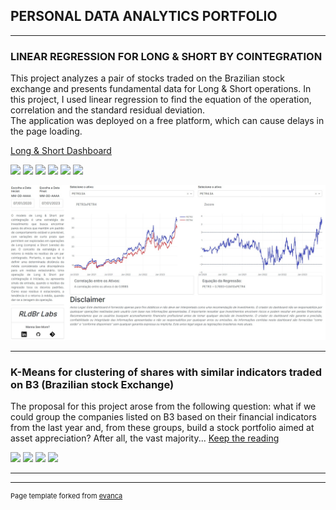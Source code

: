 ## PERSONAL DATA ANALYTICS PORTFOLIO 

---

### LINEAR REGRESSION FOR LONG & SHORT BY COINTEGRATION 
This project analyzes a pair of stocks traded on the Brazilian stock exchange and presents fundamental data for Long & Short operations. In this project, I used linear regression to find the equation of the operation, correlation and the standard residual deviation.
<br>The application was deployed on a free platform, which can cause delays in the page loading.

[Long & Short Dashboard](https://dashboard-longandshort.onrender.com)

[![](https://img.shields.io/badge/Python-3776AB?style=for-the-badge&logo=python&logoColor=white)](#) [![](https://img.shields.io/badge/Bootstrap-563D7C?style=for-the-badge&logo=bootstrap&logoColor=white)](#) [![](https://img.shields.io/badge/Pandas-2C2D72?style=for-the-badge&logo=pandas&logoColor=white)](#) [![](https://img.shields.io/badge/Plotly-239120?style=for-the-badge&logo=plotly&logoColor=white)](#) [![](https://img.shields.io/badge/numpy-%23013243.svg?style=for-the-badge&logo=numpy&logoColor=white)](#) [![](https://img.shields.io/badge/scikit--learn-%23F7931E.svg?style=for-the-badge&logo=scikit-learn&logoColor=white)](#) 

<img src="pdf/lands1.jpg?raw=true" /> 

---

### K-Means for clustering of shares with similar indicators traded on B3 (Brazilian stock Exchange)
The proposal for this project arose from the following question: what if we could group the companies listed on B3 based on their financial indicators from the last year and, from these groups, build a stock portfolio aimed at asset appreciation? After all, the vast majority...
[Keep the reading](balanco_b3_2022_12_31)

[![](https://img.shields.io/badge/Python-3776AB?style=for-the-badge&logo=python&logoColor=white)](#) [![](https://img.shields.io/badge/Pandas-2C2D72?style=for-the-badge&logo=pandas&logoColor=white)](#) [![](https://img.shields.io/badge/numpy-%23013243.svg?style=for-the-badge&logo=numpy&logoColor=white)](#) [![](https://img.shields.io/badge/scikit--learn-%23F7931E.svg?style=for-the-badge&logo=scikit-learn&logoColor=white)](#) 

---
---
<p style="font-size:11px">Page template forked from <a href="https://github.com/evanca/quick-portfolio">evanca</a></p>
<!-- Remove above link if you don't want to attibute -->
